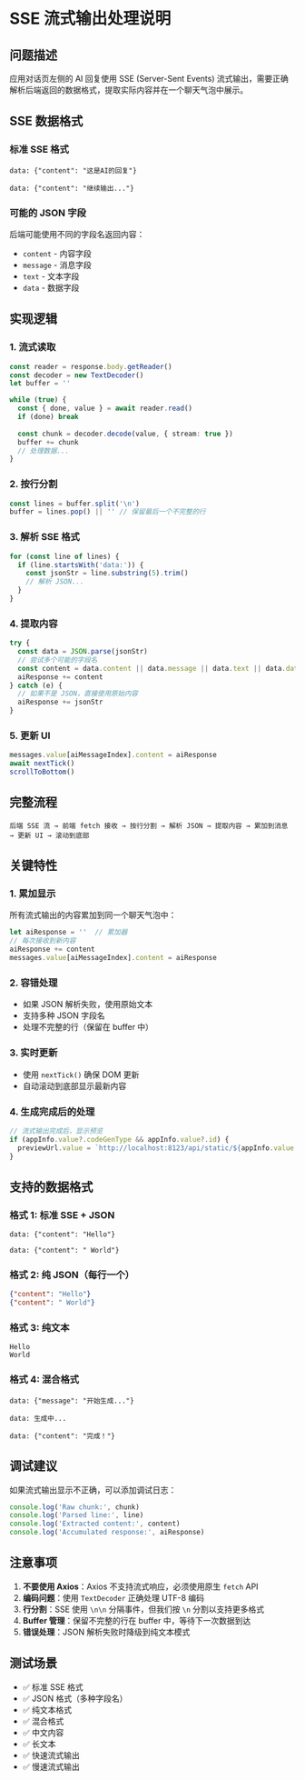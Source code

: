 # SSE 流式输出处理说明

## 问题描述
应用对话页左侧的 AI 回复使用 SSE (Server-Sent Events) 流式输出，需要正确解析后端返回的数据格式，提取实际内容并在一个聊天气泡中展示。

## SSE 数据格式

### 标准 SSE 格式
```
data: {"content": "这是AI的回复"}

data: {"content": "继续输出..."}

```

### 可能的 JSON 字段
后端可能使用不同的字段名返回内容：
- `content` - 内容字段
- `message` - 消息字段
- `text` - 文本字段
- `data` - 数据字段

## 实现逻辑

### 1. 流式读取
```typescript
const reader = response.body.getReader()
const decoder = new TextDecoder()
let buffer = ''

while (true) {
  const { done, value } = await reader.read()
  if (done) break
  
  const chunk = decoder.decode(value, { stream: true })
  buffer += chunk
  // 处理数据...
}
```

### 2. 按行分割
```typescript
const lines = buffer.split('\n')
buffer = lines.pop() || '' // 保留最后一个不完整的行
```

### 3. 解析 SSE 格式
```typescript
for (const line of lines) {
  if (line.startsWith('data:')) {
    const jsonStr = line.substring(5).trim()
    // 解析 JSON...
  }
}
```

### 4. 提取内容
```typescript
try {
  const data = JSON.parse(jsonStr)
  // 尝试多个可能的字段名
  const content = data.content || data.message || data.text || data.data || jsonStr
  aiResponse += content
} catch (e) {
  // 如果不是 JSON，直接使用原始内容
  aiResponse += jsonStr
}
```

### 5. 更新 UI
```typescript
messages.value[aiMessageIndex].content = aiResponse
await nextTick()
scrollToBottom()
```

## 完整流程

```
后端 SSE 流 → 前端 fetch 接收 → 按行分割 → 解析 JSON → 提取内容 → 累加到消息 → 更新 UI → 滚动到底部
```

## 关键特性

### 1. 累加显示
所有流式输出的内容累加到同一个聊天气泡中：
```typescript
let aiResponse = ''  // 累加器
// 每次接收到新内容
aiResponse += content
messages.value[aiMessageIndex].content = aiResponse
```

### 2. 容错处理
- 如果 JSON 解析失败，使用原始文本
- 支持多种 JSON 字段名
- 处理不完整的行（保留在 buffer 中）

### 3. 实时更新
- 使用 `nextTick()` 确保 DOM 更新
- 自动滚动到底部显示最新内容

### 4. 生成完成后的处理
```typescript
// 流式输出完成后，显示预览
if (appInfo.value?.codeGenType && appInfo.value?.id) {
  previewUrl.value = `http://localhost:8123/api/static/${appInfo.value.codeGenType}_${appInfo.value.id}/`
}
```

## 支持的数据格式

### 格式 1: 标准 SSE + JSON
```
data: {"content": "Hello"}

data: {"content": " World"}

```

### 格式 2: 纯 JSON（每行一个）
```json
{"content": "Hello"}
{"content": " World"}
```

### 格式 3: 纯文本
```
Hello
World
```

### 格式 4: 混合格式
```
data: {"message": "开始生成..."}

data: 生成中...

data: {"content": "完成！"}

```

## 调试建议

如果流式输出显示不正确，可以添加调试日志：

```typescript
console.log('Raw chunk:', chunk)
console.log('Parsed line:', line)
console.log('Extracted content:', content)
console.log('Accumulated response:', aiResponse)
```

## 注意事项

1. **不要使用 Axios**：Axios 不支持流式响应，必须使用原生 `fetch` API
2. **编码问题**：使用 `TextDecoder` 正确处理 UTF-8 编码
3. **行分割**：SSE 使用 `\n\n` 分隔事件，但我们按 `\n` 分割以支持更多格式
4. **Buffer 管理**：保留不完整的行在 buffer 中，等待下一次数据到达
5. **错误处理**：JSON 解析失败时降级到纯文本模式

## 测试场景

- ✅ 标准 SSE 格式
- ✅ JSON 格式（多种字段名）
- ✅ 纯文本格式
- ✅ 混合格式
- ✅ 中文内容
- ✅ 长文本
- ✅ 快速流式输出
- ✅ 慢速流式输出
